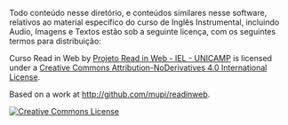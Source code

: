 Todo conteúdo nesse diretório, e conteúdos similares nesse software, relativos ao material específico
do curso de Inglês Instrumental, incluindo Audio, Imagens e Textos estão sob a seguinte licença, com 
os seguintes termos para distribuição:

<span xmlns:dct="http://purl.org/dc/terms/" property="dct:title">Curso Read in Web</span> by <a xmlns:cc="http://creativecommons.org/ns#" href="http://readinweb.cel.unicamp.br" property="cc:attributionName" rel="cc:attributionURL">Projeto Read in Web - IEL - UNICAMP</a> is licensed under a <a rel="license" href="http://creativecommons.org/licenses/by-nd/4.0/">Creative Commons Attribution-NoDerivatives 4.0 International License</a>.

Based on a work at <a xmlns:dct="http://purl.org/dc/terms/" href="http://github.com/mupi/readinweb" rel="dct:source">http://github.com/mupi/readinweb</a>.

<a rel="license" href="http://creativecommons.org/licenses/by-nd/4.0/"><img alt="Creative Commons License" style="border-width:0" src="https://i.creativecommons.org/l/by-nd/4.0/88x31.png" /></a>
